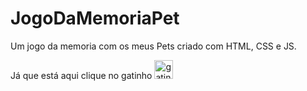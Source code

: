 # JogoDaMemoriaPet

Um jogo da memoria com os meus Pets criado com HTML, CSS e JS.

Já que está aqui clique no gatinho 
<a href="https://mitchnoir.github.io/JogoDaMemoriaPet/" target="_blank">
<img border="0" alt="gatinho" src="https://user-images.githubusercontent.com/48370523/179635183-12ef0764-c1ba-46c2-a540-4c5ff973e890.jpg" width="30" height="30">

